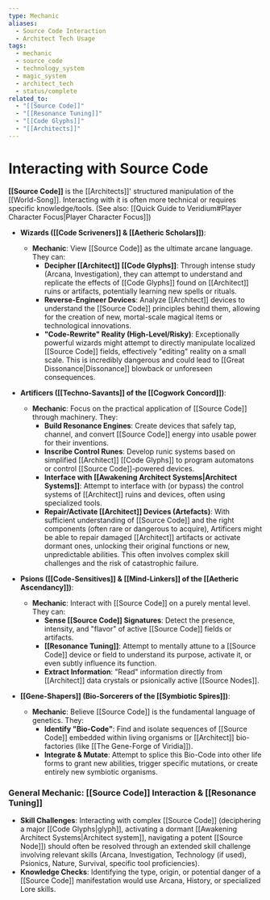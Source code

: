 ```yaml
---
type: Mechanic
aliases:
  - Source Code Interaction
  - Architect Tech Usage
tags:
  - mechanic
  - source_code
  - technology_system
  - magic_system
  - architect_tech
  - status/complete
related_to:
  - "[[Source Code]]"
  - "[[Resonance Tuning]]"
  - "[[Code Glyphs]]"
  - "[[Architects]]"
---
```

# Interacting with Source Code

**[[Source Code]]** is the [[Architects]]' structured manipulation of the [[World-Song]]. Interacting with it is often more technical or requires specific knowledge/tools. (See also: [[Quick Guide to Veridium#Player Character Focus|Player Character Focus]])

* **Wizards ([[Code Scriveners]] & [[Aetheric Scholars]])**:
    * **Mechanic**: View [[Source Code]] as the ultimate arcane language. They can:
        * **Decipher [[Architect]] [[Code Glyphs]]**: Through intense study (Arcana, Investigation), they can attempt to understand and replicate the effects of [[Code Glyphs]] found on [[Architect]] ruins or artifacts, potentially learning new spells or rituals.
        * **Reverse-Engineer Devices**: Analyze [[Architect]] devices to understand the [[Source Code]] principles behind them, allowing for the creation of new, mortal-scale magical items or technological innovations.
        * **"Code-Rewrite" Reality (High-Level/Risky)**: Exceptionally powerful wizards might attempt to directly manipulate localized [[Source Code]] fields, effectively "editing" reality on a small scale. This is incredibly dangerous and could lead to [[Great Dissonance|Dissonance]] blowback or unforeseen consequences.

* **Artificers ([[Techno-Savants]] of the [[Cogwork Concord]])**:
    * **Mechanic**: Focus on the practical application of [[Source Code]] through machinery. They:
        * **Build Resonance Engines**: Create devices that safely tap, channel, and convert [[Source Code]] energy into usable power for their inventions.
        * **Inscribe Control Runes**: Develop runic systems based on simplified [[Architect]] [[Code Glyphs]] to program automatons or control [[Source Code]]-powered devices.
        * **Interface with [[Awakening Architect Systems|Architect Systems]]**: Attempt to interface with (or bypass) the control systems of [[Architect]] ruins and devices, often using specialized tools.
        * **Repair/Activate [[Architect]] Devices (Artefacts)**: With sufficient understanding of [[Source Code]] and the right components (often rare or dangerous to acquire), Artificers might be able to repair damaged [[Architect]] artifacts or activate dormant ones, unlocking their original functions or new, unpredictable abilities. This often involves complex skill challenges and the risk of catastrophic failure.

* **Psions ([[Code-Sensitives]] & [[Mind-Linkers]] of the [[Aetheric Ascendancy]])**:
    * **Mechanic**: Interact with [[Source Code]] on a purely mental level. They can:
        * **Sense [[Source Code]] Signatures**: Detect the presence, intensity, and "flavor" of active [[Source Code]] fields or artifacts.
        * **[[Resonance Tuning]]**: Attempt to mentally attune to a [[Source Code]] device or field to understand its purpose, activate it, or even subtly influence its function.
        * **Extract Information**: "Read" information directly from [[Architect]] data crystals or psionically active [[Source Nodes]].

* **[[Gene-Shapers]] (Bio-Sorcerers of the [[Symbiotic Spires]])**:
    * **Mechanic**: Believe [[Source Code]] is the fundamental language of genetics. They:
        * **Identify "Bio-Code"**: Find and isolate sequences of [[Source Code]] embedded within living organisms or [[Architect]] bio-factories (like [[The Gene-Forge of Viridia]]).
        * **Integrate & Mutate**: Attempt to splice this Bio-Code into other life forms to grant new abilities, trigger specific mutations, or create entirely new symbiotic organisms.

### General Mechanic: [[Source Code]] Interaction & [[Resonance Tuning]]

* **Skill Challenges**: Interacting with complex [[Source Code]] (deciphering a major [[Code Glyphs|glyph]], activating a dormant [[Awakening Architect Systems|Architect system]], navigating a potent [[Source Node]]) should often be resolved through an extended skill challenge involving relevant skills (Arcana, Investigation, Technology (if used), Psionics, Nature, Survival, specific tool proficiencies).
* **Knowledge Checks**: Identifying the type, origin, or potential danger of a [[Source Code]] manifestation would use Arcana, History, or specialized Lore skills.